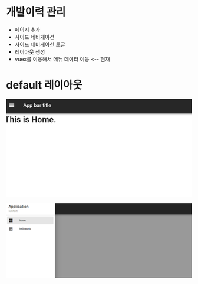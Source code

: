 # 개발이력 관리
* 페이지 추가
* 사이드 네비게이션
* 사이드 네비게이션 토글
* 레이아웃 생성
* vuex를 이용해서 메뉴 데이터 이동 <-- 현재

# default 레이아웃

![off](imgs/bar_toggle_off.png)

![off](imgs/bar_toggle_on.png)
